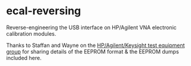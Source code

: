 # ecal-reversing

Reverse-engineering the USB interface on HP/Agilent VNA electronic calibration modules.

Thanks to Staffan and Wayne on the [HP/Agilent/Keysight test equipment group](https://groups.io/g/HP-Agilent-Keysight-equipment) for sharing details of the EEPROM format & the EEPROM dumps included here.
